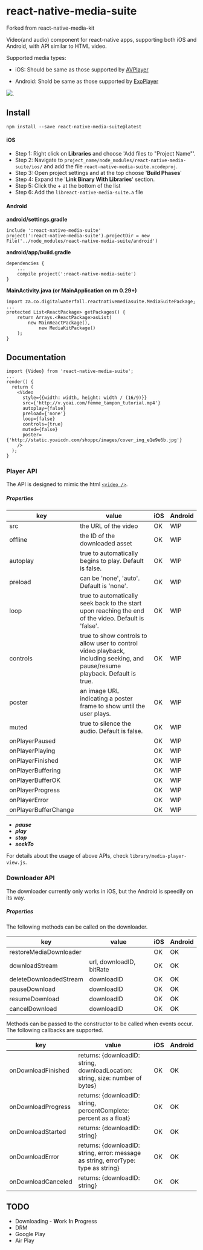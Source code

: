 # react-native-media-suite

Forked from react-native-media-kit

Video(and audio) component for react-native apps, supporting both iOS and Android, with API similar to HTML video.

Supported media types:

* iOS: Should be same as those supported by [AVPlayer](https://developer.apple.com/library/ios/documentation/AVFoundation/Reference/AVPlayer_Class/)


* Android: Shold be same as those supported by [ExoPlayer](https://github.com/google/ExoPlayer)

![](Demo/demo.gif).

## Install

`npm install --save react-native-media-suite@latest `

#### iOS

* Step 1: Right click on **Libraries** and choose 'Add files to "Project Name"'.
* Step 2: Navigate to `project_name/node_modules/react-native-media-suite/ios/` and add the file `react-native-media-suite.xcodeproj`.
* Step 3: Open project settings and at the top choose '**Build Phases**'
* Step 4: Expand the '**Link Binary With Libraries**' section.
* Step 5: Click the + at the bottom of the list
* Step 6: Add the `libreact-native-media-suite.a` file

#### Android

**android/settings.gradle**

```
include ':react-native-media-suite'
project(':react-native-media-suite').projectDir = new File('../node_modules/react-native-media-suite/android')
```

**android/app/build.gradle**

```
dependencies {
    ...
    compile project(':react-native-media-suite')
}
```

**MainActivity.java (or MainApplication on rn 0.29+)**

```
import za.co.digitalwaterfall.reactnativemediasuite.MediaSuitePackage;
...
protected List<ReactPackage> getPackages() {
    return Arrays.<ReactPackage>asList(
        new MainReactPackage(),
            new MediaKitPackage()
    );
}
```



## Documentation

```
import {Video} from 'react-native-media-suite';
...
render() {
  return (
  	<Video
      style={{width: width, height: width / (16/9)}}
      src={'http://v.yoai.com/femme_tampon_tutorial.mp4'}
      autoplay={false}
      preload={'none'}
      loop={false}
      controls={true}
      muted={false}
      poster={'http://static.yoaicdn.com/shoppc/images/cover_img_e1e9e6b.jpg'}
    />
  );
}

```

### Player API

The API is designed to mimic the html [`<video />`](https://developer.mozilla.org/en-US/docs/Web/HTML/Element/video).

##### Properties

| key                  | value                                    | iOS  | Android |
| -------------------- | ---------------------------------------- | ---- | ------- |
| src                  | the URL of the video                     | OK   | WIP      |
| offline             | the ID of the downloaded asset    | OK   | WIP    |
| autoplay             | true to automatically begins to play. Default is false. | OK   | WIP      |
| preload              | can be 'none', 'auto'. Default is 'none'. | OK   | WIP      |
| loop                 | true to automatically seek back to the start upon reaching the end of the video. Default is 'false'. | OK   | WIP      |
| controls             | true to show controls to allow user to control video playback, including seeking, and pause/resume playback. Default is true. | OK   | WIP      |
| poster               | an image URL indicating a poster frame to show until the user plays. | OK   | WIP      |
| muted                | true to silence the audio. Default is false. | OK   | WIP      |
| onPlayerPaused       |                                          | OK   | WIP      |
| onPlayerPlaying      |                                          | OK   | WIP      |
| onPlayerFinished     |                                          | OK   | WIP      |
| onPlayerBuffering    |                                          | OK   | WIP      |
| onPlayerBufferOK     |                                          | OK   | WIP      |
| onPlayerProgress     |                                          | OK   | WIP      |
| onPlayerError           |                                          | OK   | WIP     |
| onPlayerBufferChange |                                          | OK   | WIP      |

- ***pause***
- ***play***
- ***stop***
- ***seekTo***


For details about the usage of above APIs, check `library/media-player-view.js`.

### Downloader API

The downloader currently only works in iOS, but the Android is speedily on its way.

##### Properties

The following methods can be called on the downloader.

| key                    | value                    | iOS | Android |
|------------------------|--------------------------|-----|---------|
| restoreMediaDownloader |                          | OK  | OK      |
| downloadStream         | url, downloadID, bitRate | OK  | OK      |
| deleteDownloadedStream | downloadID               | OK  | OK      |
| pauseDownload          | downloadID               | OK  | OK      |
| resumeDownload         | downloadID               | OK  | OK      |
| cancelDownload         | downloadID               | OK  | OK      |

Methods can be passed to the constructor to be called when events occur. The following callbacks are supported.

| key                | value                                                                              | iOS | Android |
|--------------------|------------------------------------------------------------------------------------|-----|---------|
| onDownloadFinished | returns: {downloadID: string, downloadLocation: string, size: number of bytes}     | OK  | OK     |
| onDownloadProgress | returns: {downloadID: string, percentComplete: percent as a float}                 | OK  | OK     |
| onDownloadStarted  | returns: {downloadID: string}                                                      | OK  | OK     |
| onDownloadError    | returns: {downloadID: string, error: message as string, errorType: type as string} | OK  | OK     |
| onDownloadCanceled | returns: {downloadID: string}                                                      | OK  | OK     |

## TODO

* Downloading - **W**ork **I**n **P**rogress 
* DRM
* Google Play
* Air Play
